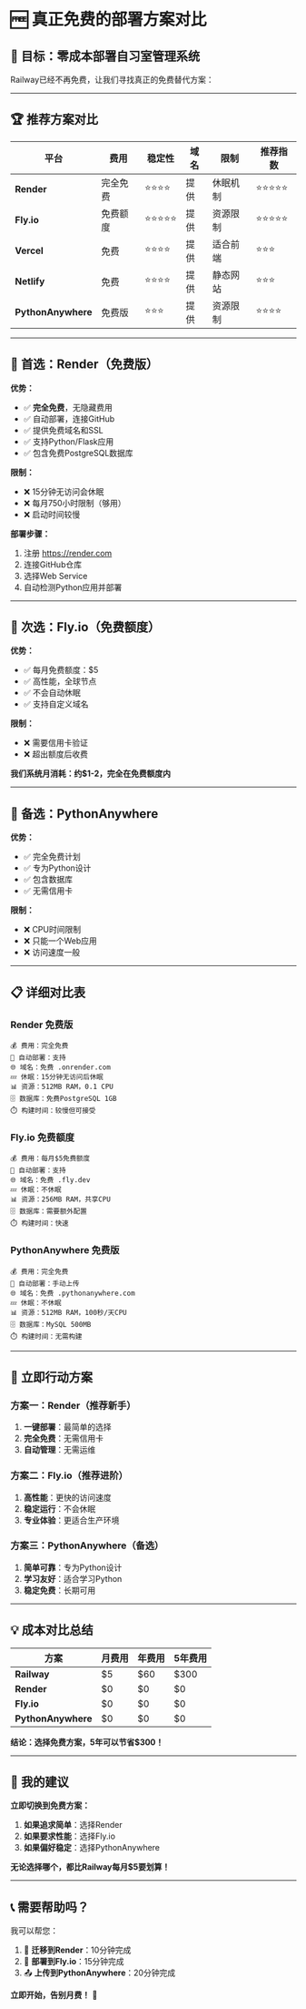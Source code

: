 # 🆓 真正免费的部署方案对比

## 🎯 目标：零成本部署自习室管理系统

Railway已经不再免费，让我们寻找真正的免费替代方案：

---

## 🏆 推荐方案对比

| 平台 | 费用 | 稳定性 | 域名 | 限制 | 推荐指数 |
|------|------|--------|------|------|----------|
| **Render** | 完全免费 | ⭐⭐⭐⭐ | 提供 | 休眠机制 | ⭐⭐⭐⭐⭐ |
| **Fly.io** | 免费额度 | ⭐⭐⭐⭐⭐ | 提供 | 资源限制 | ⭐⭐⭐⭐⭐ |
| **Vercel** | 免费 | ⭐⭐⭐⭐ | 提供 | 适合前端 | ⭐⭐⭐ |
| **Netlify** | 免费 | ⭐⭐⭐⭐ | 提供 | 静态网站 | ⭐⭐⭐ |
| **PythonAnywhere** | 免费版 | ⭐⭐⭐ | 提供 | 资源限制 | ⭐⭐⭐⭐ |

---

## 🥇 首选：Render（免费版）

**优势：**
- ✅ **完全免费**，无隐藏费用
- ✅ 自动部署，连接GitHub
- ✅ 提供免费域名和SSL
- ✅ 支持Python/Flask应用
- ✅ 包含免费PostgreSQL数据库

**限制：**
- ❌ 15分钟无访问会休眠
- ❌ 每月750小时限制（够用）
- ❌ 启动时间较慢

**部署步骤：**
1. 注册 https://render.com
2. 连接GitHub仓库
3. 选择Web Service
4. 自动检测Python应用并部署

---

## 🥈 次选：Fly.io（免费额度）

**优势：**
- ✅ 每月免费额度：$5
- ✅ 高性能，全球节点
- ✅ 不会自动休眠
- ✅ 支持自定义域名

**限制：**
- ❌ 需要信用卡验证
- ❌ 超出额度后收费

**我们系统月消耗：约$1-2，完全在免费额度内**

---

## 🥉 备选：PythonAnywhere

**优势：**
- ✅ 完全免费计划
- ✅ 专为Python设计
- ✅ 包含数据库
- ✅ 无需信用卡

**限制：**
- ❌ CPU时间限制
- ❌ 只能一个Web应用
- ❌ 访问速度一般

---

## 📋 详细对比表

### Render 免费版
```
💰 费用：完全免费
🔄 自动部署：支持
🌐 域名：免费 .onrender.com
💤 休眠：15分钟无访问后休眠
📊 资源：512MB RAM，0.1 CPU
🗄️ 数据库：免费PostgreSQL 1GB
⏱️ 构建时间：较慢但可接受
```

### Fly.io 免费额度
```
💰 费用：每月$5免费额度
🔄 自动部署：支持
🌐 域名：免费 .fly.dev
💤 休眠：不休眠
📊 资源：256MB RAM，共享CPU
🗄️ 数据库：需要额外配置
⏱️ 构建时间：快速
```

### PythonAnywhere 免费版
```
💰 费用：完全免费
🔄 自动部署：手动上传
🌐 域名：免费 .pythonanywhere.com
💤 休眠：不休眠
📊 资源：512MB RAM，100秒/天CPU
🗄️ 数据库：MySQL 500MB
⏱️ 构建时间：无需构建
```

---

## 🚀 立即行动方案

### 方案一：Render（推荐新手）
1. **一键部署**：最简单的选择
2. **完全免费**：无需信用卡
3. **自动管理**：无需运维

### 方案二：Fly.io（推荐进阶）
1. **高性能**：更快的访问速度
2. **稳定运行**：不会休眠
3. **专业体验**：更适合生产环境

### 方案三：PythonAnywhere（备选）
1. **简单可靠**：专为Python设计
2. **学习友好**：适合学习Python
3. **稳定免费**：长期可用

---

## 💡 成本对比总结

| 方案 | 月费用 | 年费用 | 5年费用 |
|------|--------|--------|---------|
| **Railway** | $5 | $60 | $300 |
| **Render** | $0 | $0 | $0 |
| **Fly.io** | $0 | $0 | $0 |
| **PythonAnywhere** | $0 | $0 | $0 |

**结论：选择免费方案，5年可以节省$300！**

---

## 🎯 我的建议

**立即切换到免费方案：**

1. **如果追求简单**：选择Render
2. **如果要求性能**：选择Fly.io  
3. **如果偏好稳定**：选择PythonAnywhere

**无论选择哪个，都比Railway每月$5要划算！**

---

## 📞 需要帮助吗？

我可以帮您：
1. 🔄 **迁移到Render**：10分钟完成
2. 🚀 **部署到Fly.io**：15分钟完成
3. 📤 **上传到PythonAnywhere**：20分钟完成

**立即开始，告别月费！** 🎉 